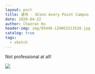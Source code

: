 ```yaml
---
layout: post
title: 速写 - UConn Avery Point Campus
date: 2020-04-22
author: Chaoran Hu
header-img: img/95446-1Z40G3213528.jpg
catalog: true
tags:
  - sketch
---
```


Not professional at all!

![](/photo/sketch2.jpg)

